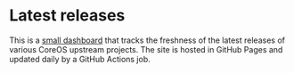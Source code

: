 # Latest releases

This is a [small dashboard](https://coreos.github.io/latest-releases/) that
tracks the freshness of the latest releases of various CoreOS upstream
projects.  The site is hosted in GitHub Pages and updated daily by a GitHub
Actions job.
